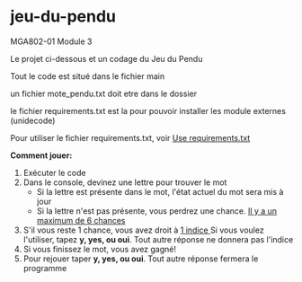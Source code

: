 # jeu-du-pendu
MGA802-01 Module 3

Le projet ci-dessous et un codage du Jeu du Pendu

Tout le code est situé dans le fichier main

un fichier mote_pendu.txt doit etre dans le dossier

le fichier requirements.txt est la pour pouvoir installer les module externes (unidecode)

Pour utiliser le fichier requirements.txt, voir [Use requirements.txt﻿](https://www.jetbrains.com/help/pycharm/managing-dependencies.html)

**Comment jouer:**
1. Exécuter le code
2. Dans le console, devinez une lettre pour trouver le mot
   - Si la lettre est présente dans le mot, l'état actuel du mot sera mis à jour
   - Si la lettre n'est pas présente, vous perdrez une chance.  <ins> Il y a un maximum de 6 chances</ins>
3. S'il vous reste 1 chance, vous avez droit à <ins> 1 indice </ins> Si vous voulez l'utiliser, tapez **y, yes, ou oui**. Tout autre réponse ne donnera pas l'indice
4. Si vous finissez le mot, vous avez gagné!
5. Pour rejouer taper **y, yes, ou oui**. Tout autre réponse fermera le programme
